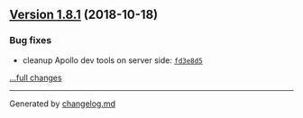## [Version 1.8.1](https://github.com/MikeBild/racyjs/releases/tag/v1.8.1) (2018-10-18)

### Bug fixes

- cleanup Apollo dev tools on server side: [`fd3e8d5`](https://github.com/MikeBild/racyjs/commit/fd3e8d5)

[...full changes](https://github.com/MikeBild/racyjs/compare/v1.8.0...v1.8.1)


---

Generated by [changelog.md](https://github.com/egoist/changelog.md)
